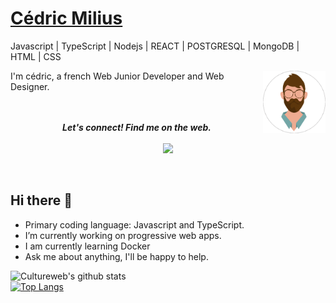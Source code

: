 # [Cédric Milius](https://cultureweb.dev/)
Javascript | TypeScript | Nodejs | REACT | POSTGRESQL | MongoDB | HTML | CSS

<img align="right" width="100" height="100" title="me" alt="my avatar" src="/me.png">
I'm cédric, a french Web Junior Developer and Web Designer.
<br />
<br />
<br />
<p align="center">
<b><i>Let's connect! Find me on the web.</i></b>
<br />
<br />
<a target="_blank" href="https://www.linkedin.com/in/cedricmilius/"><img src="https://img.shields.io/badge/linkedin-blue.svg?&style=for-the-badge&logo=linkedin&logoColor=white" /></a>
 </p>
<br />

<h2>Hi there 👋</h2>

* Primary coding language: Javascript and TypeScript.
* I’m currently working on progressive web apps.
* I am currently learning Docker
* Ask me about anything, I'll be happy to help.


![Cultureweb's github stats](https://github-readme-stats.vercel.app/api?username=cultureweb&hide=stars,issues)
<br />
[![Top Langs](https://github-readme-stats.vercel.app/api/top-langs/?username=cultureweb&hide=php)](https://github.com/cultureweb/github-readme-stats)

<!--
**cultureweb/cultureweb** is a ✨ _special_ ✨ repository because its `README.md` (this file) appears on your GitHub profile.

Here are some ideas to get you started:

- 🔭 I’m currently working on ...
- 🌱 I’m currently learning ...
- 👯 I’m looking to collaborate on ...
- 🤔 I’m looking for help with ...
- 💬 Ask me about ...
- 📫 How to reach me: ...
- 😄 Pronouns: ...
- ⚡ Fun fact: ...
-->
[linkedin]: https://www.linkedin.com/in/cedricmilius/
